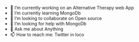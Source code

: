 - 🔭 I’m currently working on an Alternative Therapy web App
- 🌱 I’m currently learning MongoDb
- 👯 I’m looking to collaborate on Open source 
- 🤔 I’m looking for help with MongoDb
- 💬 Ask me about Anything
- 📫 How to reach me: Twitter in loco

